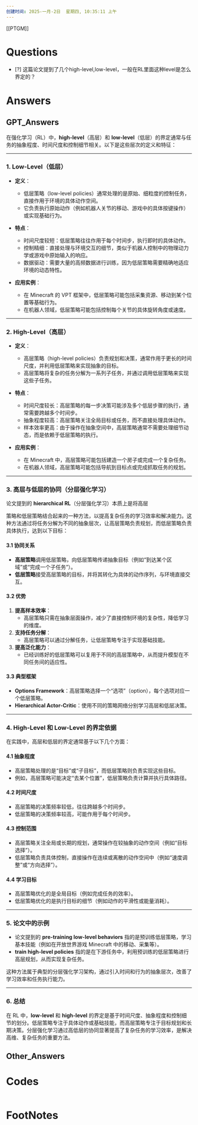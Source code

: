 ```yaml
---
创建时间: 2025-一月-2日  星期四, 10:35:11 上午
---
```

[[PTGM]]

# Questions

- [?] 这篇论文提到了几个high-level,low-level，一般在RL里面这种level是怎么界定的？


# Answers

## GPT_Answers
在强化学习（RL）中，**high-level**（高层）和 **low-level**（低层）的界定通常与任务的抽象程度、时间尺度和控制细节相关。以下是这些层次的定义和特征：

---

### **1. Low-Level（低层）**
- **定义**：
  - 低层策略（low-level policies）通常处理的是原始、细粒度的控制任务，直接作用于环境的具体动作空间。
  - 它负责执行原始动作（例如机器人关节的移动、游戏中的具体按键操作）或实现基础行为。

- **特点**：
  - 时间尺度较短：低层策略往往作用于每个时间步，执行即时的具体动作。
  - 控制精细：直接处理与环境交互的细节，类似于机器人控制中的物理动力学或游戏中原始输入的响应。
  - 数据驱动：需要大量的高频数据进行训练，因为低层策略需要精确地适应环境的动态特性。

- **应用实例**：
  - 在 Minecraft 的 VPT 框架中，低层策略可能包括采集资源、移动到某个位置等基础行为。
  - 在机器人领域，低层策略可能包括控制每个关节的具体旋转角度或速度。

---

### **2. High-Level（高层）**
- **定义**：
  - 高层策略（high-level policies）负责规划和决策，通常作用于更长的时间尺度，并利用低层策略来实现抽象的目标。
  - 高层策略将复杂的任务分解为一系列子任务，并通过调用低层策略来实现这些子任务。

- **特点**：
  - 时间尺度较长：高层策略的每一步决策可能涉及多个低层步骤的执行，通常需要跨越多个时间步。
  - 抽象程度较高：高层策略关注全局目标或任务，而不直接处理具体动作。
  - 样本效率更高：由于操作在抽象空间中，高层策略通常不需要处理细节动态，而是依赖于低层策略的执行。

- **应用实例**：
  - 在 Minecraft 中，高层策略可能包括建造一个房子或完成一个复杂任务。
  - 在机器人领域，高层策略可能包括导航到目标点或完成抓取任务的规划。

---

### **3. 高层与低层的协同（分层强化学习）**
论文提到的 **hierarchical RL**（分层强化学习）本质上是将高层

策略和低层策略结合起来的一种方法，以提高复杂任务的学习效率和解决能力。这种方法通过将任务分解为不同的抽象层次，让高层策略负责规划，而低层策略负责具体执行，达到以下目标：

#### **3.1 协同关系**
- **高层策略**调用低层策略，向低层策略传递抽象目标（例如“到达某个区域”或“完成一个子任务”）。
- **低层策略**接受高层策略的目标，并将其转化为具体的动作序列，与环境直接交互。

#### **3.2 优势**
1. **提高样本效率**：
   - 高层策略只需在抽象层面操作，减少了直接控制环境的复杂性，降低学习的维度。
2. **支持任务分解**：
   - 高层策略可以通过分解任务，让低层策略专注于实现基础技能。
3. **提高泛化能力**：
   - 已经训练好的低层策略可以复用于不同的高层策略中，从而提升模型在不同任务间的适应性。

#### **3.3 典型框架**
- **Options Framework**：高层策略选择一个“选项”（option），每个选项对应一个低层策略。
- **Hierarchical Actor-Critic**：使用不同的策略网络分别学习高层和低层决策。

---

### **4. High-Level 和 Low-Level 的界定依据**
在实践中，高层和低层的界定通常基于以下几个方面：

#### **4.1 抽象程度**
- 高层策略处理的是“目标”或“子目标”，而低层策略则负责实现这些目标。
- 例如，高层策略可能决定“去某个位置”，低层策略负责计算并执行具体路径。

#### **4.2 时间尺度**
- 高层策略的决策频率较低，往往跨越多个时间步。
- 低层策略的决策频率较高，可能作用于每个时间步。

#### **4.3 控制范围**
- 高层策略关注全局或长期的规划，通常操作在较抽象的动作空间（例如“目标选择”）。
- 低层策略负责具体控制，直接操作在连续或离散的动作空间中（例如“速度调整”或“方向选择”）。

#### **4.4 学习目标**
- 高层策略优化的是全局目标（例如完成任务的效率）。
- 低层策略优化的是执行目标的细节（例如动作的平滑性或能量消耗）。

---

### **5. 论文中的示例**
- 论文提到的 **pre-training low-level behaviors** 指的是预训练低层策略，学习基本技能（例如在开放世界游戏 Minecraft 中的移动、采集等）。
- **train high-level policies** 指的是在下游任务中，利用预训练的低层策略进行高层规划，从而实现复杂任务。

这种方法属于典型的分层强化学习架构，通过引入时间和行为的抽象层次，改善了学习效率和任务执行能力。

---

### **6. 总结**
在 RL 中，**low-level** 和 **high-level** 的界定是基于时间尺度、抽象程度和控制细节的划分。低层策略专注于具体动作或基础技能，而高层策略专注于目标规划和长期决策。分层强化学习通过高低层的协同显著提高了复杂任务的学习效率，是解决高维、复杂任务的重要方法。

## Other_Answers


# Codes

```python

```


# FootNotes
